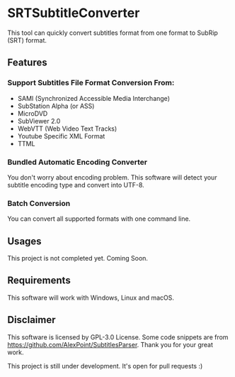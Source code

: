 # SRTSubtitleConverter
This tool can quickly convert subtitles format from one format to SubRip (SRT) format. 

## Features

### Support Subtitles File Format Conversion From:
- SAMI (Synchronized Accessible Media Interchange)
- SubStation Alpha (or ASS)
- MicroDVD
- SubViewer 2.0
- WebVTT (Web Video Text Tracks)
- Youtube Specific XML Format
- TTML

### Bundled Automatic Encoding Converter 
You don't worry about encoding problem. This software will detect your subtitle encoding type and convert into UTF-8.

### Batch Conversion
You can convert all supported formats with one command line.

## Usages
This project is not completed yet. Coming Soon.

## Requirements
This software will work with Windows, Linux and macOS.

## Disclaimer
This software is licensed by GPL-3.0 License.
Some code snippets are from https://github.com/AlexPoint/SubtitlesParser. Thank you for your great work.

This project is still under development. It's open for pull requests :)

